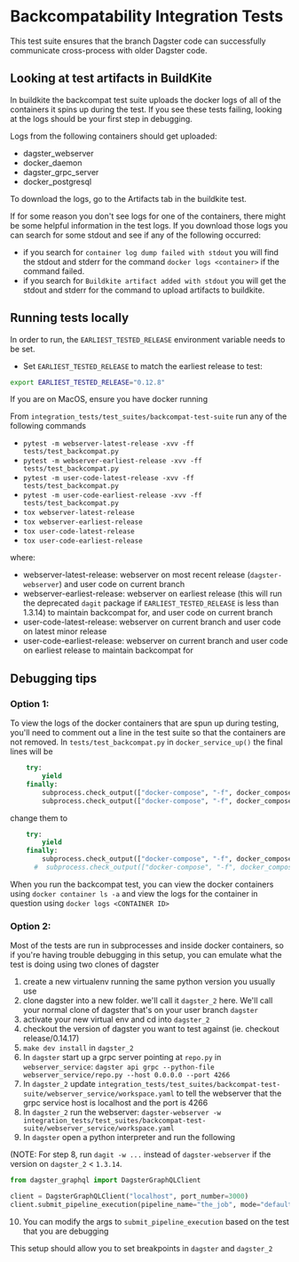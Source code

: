 # Backcompatability Integration Tests

This test suite ensures that the branch Dagster code can successfully communicate cross-process with older Dagster code.

## Looking at test artifacts in BuildKite
In buildkite the backcompat test suite uploads the docker logs of all of the containers it spins up during the test. If you
see these tests failing, looking at the logs should be your first step in debugging.

Logs from the following containers should get uploaded:
* dagster_webserver
* docker_daemon
* dagster_grpc_server
* docker_postgresql

To download the logs, go to the Artifacts tab in the buildkite test.

If for some reason you don't see logs for one of the containers, there might be some helpful information
in the test logs. If you download those logs you can search for some stdout and see if any of the following occurred:
* if you search for `container log dump failed with stdout` you will find the stdout and stderr for the command
`docker logs <container>` if the command failed.
* if you search for `Buildkite artifact added with stdout` you will get the stdout and stderr for the command to upload
artifacts to buildkite.

## Running tests locally

In order to run, the `EARLIEST_TESTED_RELEASE` environment variable needs to be set.

- Set `EARLIEST_TESTED_RELEASE` to match the earliest release to test:
```bash
export EARLIEST_TESTED_RELEASE="0.12.8"
```


If you are on MacOS, ensure you have docker running

From `integration_tests/test_suites/backcompat-test-suite` run any of the following commands
* `pytest -m webserver-latest-release -xvv -ff tests/test_backcompat.py`
* `pytest -m webserver-earliest-release -xvv -ff tests/test_backcompat.py`
* `pytest -m user-code-latest-release -xvv -ff tests/test_backcompat.py`
* `pytest -m user-code-earliest-release -xvv -ff tests/test_backcompat.py`
* `tox webserver-latest-release`
* `tox webserver-earliest-release`
* `tox user-code-latest-release`
* `tox user-code-earliest-release`


where:
* webserver-latest-release: webserver on most recent release (`dagster-webserver`) and user code on current branch
* webserver-earliest-release: webserver on earliest release (this will run the deprecated `dagit` package if `EARLIEST_TESTED_RELEASE` is less than 1.3.14) to maintain backcompat for, and user code on current branch
* user-code-latest-release: webserver on current branch and user code on latest minor release
* user-code-earliest-release: webserver on current branch and user code on earliest release to maintain backcompat for


## Debugging tips

### Option 1:
To view the logs of the docker containers that are spun up during testing, you'll need to comment out a line in the
test suite so that the containers are not removed. In `tests/test_backcompat.py` in `docker_service_up()` the final lines will be
```python
    try:
        yield
    finally:
        subprocess.check_output(["docker-compose", "-f", docker_compose_file, "stop"])
        subprocess.check_output(["docker-compose", "-f", docker_compose_file, "rm", "-f"])
```
change them to
```python
    try:
        yield
    finally:
        subprocess.check_output(["docker-compose", "-f", docker_compose_file, "stop"])
      #  subprocess.check_output(["docker-compose", "-f", docker_compose_file, "rm", "-f"])
```
When you run the backcompat test, you can view the docker containers using `docker container ls -a` and view the logs for the container in
question using `docker logs <CONTAINER ID>`

### Option 2:
Most of the tests are run in subprocesses and inside docker containers, so if you're having trouble debugging
in this setup, you can emulate what the test is doing using two clones of dagster

1. create a new virtualenv running the same python version you usually use
2. clone dagster into a new folder. we'll call it `dagster_2` here. We'll call your normal clone of dagster that's on your user branch `dagster`
3. activate your new virtual env and cd into `dagster_2`
4. checkout the version of dagster you want to test against (ie. checkout release/0.14.17)
5. `make dev install` in `dagster_2`
6. In `dagster` start up a grpc server pointing at `repo.py` in `webserver_service`: `dagster api grpc --python-file webserver_service/repo.py --host 0.0.0.0 --port 4266`
7. In `dagster_2` update `integration_tests/test_suites/backcompat-test-suite/webserver_service/workspace.yaml` to tell the webserver that the grpc service host is localhost and the port is 4266
8. In `dagster_2` run the webserver: `dagster-webserver -w integration_tests/test_suites/backcompat-test-suite/webserver_service/workspace.yaml`
9. In `dagster` open a python interpreter and run the following

(NOTE: For step 8, run `dagit -w ...` instead of `dagster-webserver` if the version on `dagster_2` < `1.3.14`.

```python
from dagster_graphql import DagsterGraphQLClient

client = DagsterGraphQLClient("localhost", port_number=3000)
client.submit_pipeline_execution(pipeline_name="the_job", mode="default", run_config={})
```

10. You can modify the args to `submit_pipeline_execution` based on the test that you are debugging

This setup should allow you to set breakpoints in `dagster` and `dagster_2`
